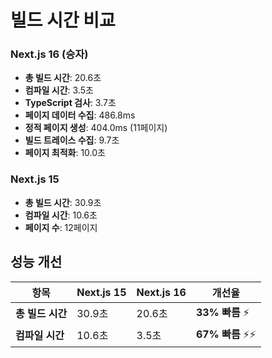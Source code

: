 
# 빌드 시간 비교

### **Next.js 16** (승자)

- **총 빌드 시간**: 20.6초
- **컴파일 시간**: 3.5초
- **TypeScript 검사**: 3.7초
- **페이지 데이터 수집**: 486.8ms
- **정적 페이지 생성**: 404.0ms (11페이지)
- **빌드 트레이스 수집**: 9.7초
- **페이지 최적화**: 10.0초

### **Next.js 15**

- **총 빌드 시간**: 30.9초
- **컴파일 시간**: 10.6초
- **페이지 수**: 12페이지

## 성능 개선

| 항목          | Next.js 15 | Next.js 16 | 개선율           |
| ----------- | ---------- | ---------- | ------------- |
| **총 빌드 시간** | 30.9초      | 20.6초      | **33% 빠름** ⚡  |
| **컴파일 시간**  | 10.6초      | 3.5초       | **67% 빠름** ⚡⚡ |

